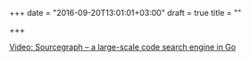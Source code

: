 +++
date = "2016-09-20T13:01:01+03:00"
draft = true
title = ""

+++

<p><a href="/stories/983">Video: Sourcegraph – a large-scale code search engine in Go</a></p>
